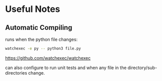 # Useful Notes

## Automatic Compiling

runs when the python file changes:
```bash
watchexec -e py -- python3 file.py
```
https://github.com/watchexec/watchexec

can also configure to run unit tests and when any file in the directory/sub-directories change.

